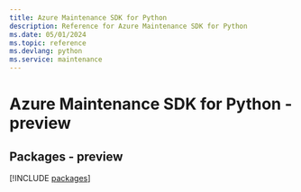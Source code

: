 ```yaml
---
title: Azure Maintenance SDK for Python
description: Reference for Azure Maintenance SDK for Python
ms.date: 05/01/2024
ms.topic: reference
ms.devlang: python
ms.service: maintenance
---
```

# Azure Maintenance SDK for Python - preview
## Packages - preview
[!INCLUDE [packages](maintenance-index.md)]